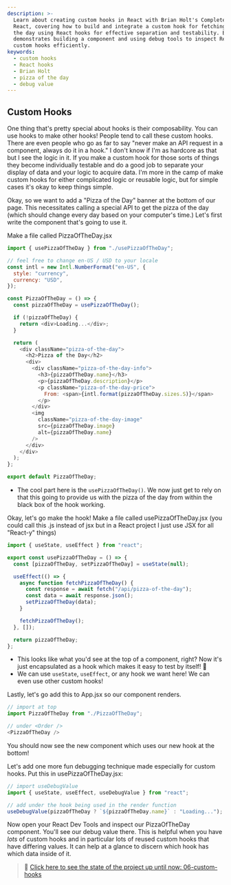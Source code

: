 ```yaml
---
description: >-
  Learn about creating custom hooks in React with Brian Holt's Complete Intro to
  React, covering how to build and integrate a custom hook for fetching pizza of
  the day using React hooks for effective separation and testability. Brian
  demonstrates building a component and using debug tools to inspect React
  custom hooks efficiently.
keywords:
  - custom hooks
  - React hooks
  - Brian Holt
  - pizza of the day
  - debug value
---
```


## Custom Hooks

One thing that's pretty special about hooks is their composability. You can use hooks to make other hooks! People tend to call these custom hooks. There are even people who go as far to say "never make an API request in a component, always do it in a hook." I don't know if I'm as hardcore as that but I see the logic in it. If you make a custom hook for those sorts of things they become individually testable and do a good job to separate your display of data and your logic to acquire data. I'm more in the camp of make custom hooks for either complicated logic or reusable logic, but for simple cases it's okay to keep things simple.

Okay, so we want to add a "Pizza of the Day" banner at the bottom of our page. This necessitates calling a special API to get the pizza of the day (which should change every day based on your computer's time.) Let's first write the component that's going to use it.

Make a file called PizzaOfTheDay.jsx

```javascript
import { usePizzaOfTheDay } from "./usePizzaOfTheDay";

// feel free to change en-US / USD to your locale
const intl = new Intl.NumberFormat("en-US", {
  style: "currency",
  currency: "USD",
});

const PizzaOfTheDay = () => {
  const pizzaOfTheDay = usePizzaOfTheDay();

  if (!pizzaOfTheDay) {
    return <div>Loading...</div>;
  }

  return (
    <div className="pizza-of-the-day">
      <h2>Pizza of the Day</h2>
      <div>
        <div className="pizza-of-the-day-info">
          <h3>{pizzaOfTheDay.name}</h3>
          <p>{pizzaOfTheDay.description}</p>
          <p className="pizza-of-the-day-price">
            From: <span>{intl.format(pizzaOfTheDay.sizes.S)}</span>
          </p>
        </div>
        <img
          className="pizza-of-the-day-image"
          src={pizzaOfTheDay.image}
          alt={pizzaOfTheDay.name}
        />
      </div>
    </div>
  );
};

export default PizzaOfTheDay;
```

- The cool part here is the `usePizzaOfTheDay()`. We now just get to rely on that this going to provide us with the pizza of the day from within the black box of the hook working.

Okay, let's go make the hook! Make a file called usePizzaOfTheDay.jsx (you could call this .js instead of jsx but in a React project I just use JSX for all "React-y" things)

```javascript
import { useState, useEffect } from "react";

export const usePizzaOfTheDay = () => {
  const [pizzaOfTheDay, setPizzaOfTheDay] = useState(null);

  useEffect(() => {
    async function fetchPizzaOfTheDay() {
      const response = await fetch("/api/pizza-of-the-day");
      const data = await response.json();
      setPizzaOfTheDay(data);
    }

    fetchPizzaOfTheDay();
  }, []);

  return pizzaOfTheDay;
};
```

- This looks like what you'd see at the top of a component, right? Now it's just encapsulated as a hook which makes it easy to test by itself! 🎉
- We can use `useState`, `useEffect`, or any hook we want here! We can even use other custom hooks!

Lastly, let's go add this to App.jsx so our component renders.

```javascript
// import at top
import PizzaOfTheDay from "./PizzaOfTheDay";

// under <Order />
<PizzaOfTheDay />
```

You should now see the new component which uses our new hook at the bottom!

Let's add one more fun debugging technique made especially for custom hooks. Put this in usePizzaOfTheDay.jsx:

```javascript
// import useDebugValue
import { useState, useEffect, useDebugValue } from "react";

// add under the hook being used in the render function
useDebugValue(pizzaOfTheDay ? `${pizzaOfTheDay.name}` : "Loading...");
```

Now open your React Dev Tools and inspect our PizzaOfTheDay component. You'll see our debug value there. This is helpful when you have _lots_ of custom hooks and in particular lots of reused custom hooks that have differing values. It can help at a glance to discern which hook has which data inside of it.

> 🏁 [Click here to see the state of the project up until now: 06-custom-hooks][step]

[step]: https://github.com/btholt/citr-v9-project/tree/master/06-custom-hooks

